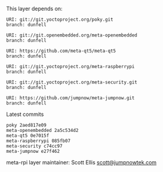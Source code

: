 This layer depends on:

    URI: git://git.yoctoproject.org/poky.git
    branch: dunfell

    URI: git://git.openembedded.org/meta-openembedded
    branch: dunfell

    URI: https://github.com/meta-qt5/meta-qt5
    branch: dunfell

    URI: git://git.yoctoproject.org/meta-raspberrypi
    branch: dunfell

    URI: git://git.yoctoproject.org/meta-security.git
    branch: dunfell

    URI: https://github.com/jumpnow/meta-jumpnow.git
    branch: dunfell

Latest commits

    poky 2aed817e09
    meta-openembedded 2a5c534d2
    meta-qt5 0e7015f
    meta-raspberrypi 085fb07
    meta-security c74cc97
    meta-jumpnow e27f462

meta-rpi layer maintainer: Scott Ellis <scott@jumpnowtek.com>

